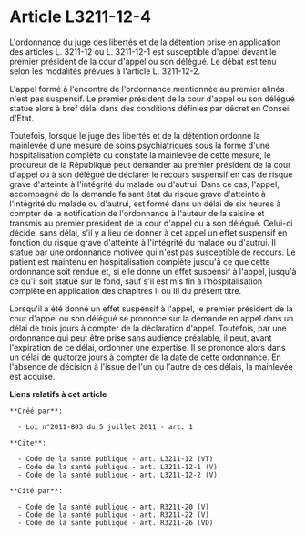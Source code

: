 # Article L3211-12-4

L'ordonnance du juge des libertés et de la détention prise en application des articles L. 3211-12 ou L. 3211-12-1 est
susceptible d'appel devant le premier président de la cour d'appel ou son délégué. Le débat est tenu selon les modalités
prévues à l'article L. 3211-12-2. 

L'appel formé à l'encontre de l'ordonnance mentionnée au premier alinéa n'est pas suspensif. Le premier président de la cour
d'appel ou son délégué statue alors à bref délai dans des conditions définies par décret en Conseil d'Etat. 

Toutefois, lorsque le juge des libertés et de la détention ordonne la mainlevée d'une mesure de soins psychiatriques sous la
forme d'une hospitalisation complète ou constate la mainlevée de cette mesure, le procureur de la République peut demander au
premier président de la cour d'appel ou à son délégué de déclarer le recours suspensif en cas de risque grave d'atteinte à
l'intégrité du malade ou d'autrui. Dans ce cas, l'appel, accompagné de la demande faisant état du risque grave d'atteinte à
l'intégrité du malade ou d'autrui, est formé dans un délai de six heures à compter de la notification de l'ordonnance à
l'auteur de la saisine et transmis au premier président de la cour d'appel ou à son délégué. Celui-ci décide, sans délai,
s'il y a lieu de donner à cet appel un effet suspensif en fonction du risque grave d'atteinte à l'intégrité du malade ou
d'autrui. Il statue par une ordonnance motivée qui n'est pas susceptible de recours. Le patient est maintenu en
hospitalisation complète jusqu'à ce que cette ordonnance soit rendue et, si elle donne un effet suspensif à l'appel, jusqu'à
ce qu'il soit statué sur le fond, sauf s'il est mis fin à l'hospitalisation complète en application des chapitres II ou III
du présent titre. 

Lorsqu'il a été donné un effet suspensif à l'appel, le premier président de la cour d'appel ou son délégué se prononce sur la
demande en appel dans un délai de trois jours à compter de la déclaration d'appel. Toutefois, par une ordonnance qui peut
être prise sans audience préalable, il peut, avant l'expiration de ce délai, ordonner une expertise. Il se prononce alors
dans un délai de quatorze jours à compter de la date de cette ordonnance. En l'absence de décision à l'issue de l'un ou
l'autre de ces délais, la mainlevée est acquise.

**Liens relatifs à cet article**

	**Créé par**:

	  - Loi n°2011-803 du 5 juillet 2011 - art. 1

	**Cite**:

	  - Code de la santé publique - art. L3211-12 (VT)
	  - Code de la santé publique - art. L3211-12-1 (V)
	  - Code de la santé publique - art. L3211-12-2 (V)

	**Cité par**:

	  - Code de la santé publique - art. R3211-20 (V)
	  - Code de la santé publique - art. R3211-22 (V)
	  - Code de la santé publique - art. R3211-26 (VD)

